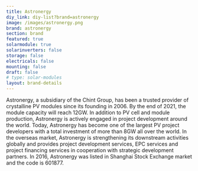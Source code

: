 ```yaml
---
title: Astronergy
diy_link: diy-list?brand=astronergy
image: /images/astronergy.png
brand: astronergy
section: brand
featured: true
solarmodule: true
solarinverters: false
storage: false
electricals: false
mounting: false
draft: false
# type: solar-modules
layout: brand-details
---
```


Astronergy, a subsidiary of the Chint Group, has been a trusted provider of crystalline PV modules since its founding in 2006. By the end of 2021, the module capacity will reach 12GW. In addition to PV cell and module production, Astronergy is actively engaged in project development around the world. Today, Astronergy has become one of the largest PV project developers with a total investment of more than 8GW all over the world. In the overseas market, Astronergy is strengthening its downstream activities globally and provides project development services, EPC services and project financing services in cooperation with strategic development partners. In 2016, Astronergy was listed in Shanghai Stock Exchange market and the code is 601877.